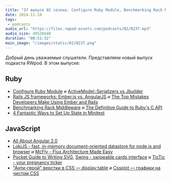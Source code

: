 ```yaml
---
title: "37 выпуск 02 сезона. Configure Ruby Module, Benchmarking Rack Middleware, All About Angular 2.0, LokiJS, Swing и прочее"
date: 2014-11-10
tags:
 - podcasts
audio_url: "https://files.rwpod-assets.com/podcasts/02/0237.mp3"
audio_size: 49526640
duration: "00:51:32"
main_image: "/images/static/02/0237.png"
---
```


Добрый день уважаемые слушатели. Представляем новый выпуск подкаста RWpod. В этом выпуске:

## Ruby

 - [Configure Ruby Module](http://kirillplatonov.com/2014/11/08/configure_ruby_module/) и [ActiveModel::Serializers vs Jbuilder](http://kirillplatonov.com/2014/11/04/active_model_serializer_vs_jbuilder)
 - [Rails JS frameworks: Ember.js vs. AngularJS](http://www.airpair.com/ruby-on-rails/posts/ember-vs-angular-with-rails) и [The Top Mistakes Developers Make Using Ember and Rails](http://www.airpair.com/ember.js/posts/top-mistakes-ember-rails#/uvit75xR6dAUoIbF.99)
 - [Benchmarking Rack Middleware](https://engineering.heroku.com/blogs/2014-11-03-benchmarking-rack-middleware) и [The Definitive Guide to Ruby's C API](http://silverhammermba.github.io/emberb/)
 - [4 Fantastic Ways to Set Up State in Minitest](http://chriskottom.com/blog/2014/10/4-fantastic-ways-to-set-up-state-in-minitest/)

## JavaScript

 - [All About Angular 2.0](http://eisenbergeffect.bluespire.com/all-about-angular-2-0/)
 - [LokiJS - fast, in-memory document-oriented datastore for node.js and browser](http://lokijs.org/) и [McFly - Flux Architecture Made Easy](http://kenwheeler.github.io/mcfly/)
 - [Pocket Guide to Writing SVG](http://svgpocketguide.com/book/), [Swing - swipeable cards interface](https://github.com/gajus/swing) и [TicTic - your pregnancy ticker](http://tictic.issaqandil.com/)
 - ["Анти-герой" верстки в CSS — display:table](http://colintoh.com/blog/display-table-anti-hero) и [Cssplot — графики на чистом CSS](http://asciimoo.github.io/cssplot/)


